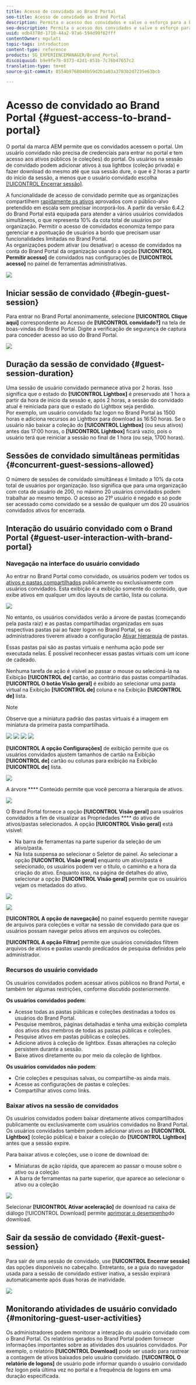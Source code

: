 ```yaml
---
title: Acesso de convidado ao Brand Portal
seo-title: Acesso de convidado ao Brand Portal
description: Permita o acesso dos convidados e salve o esforço para a bordo de vários usuários que não precisam ser autenticados.
seo-description: Permita o acesso dos convidados e salve o esforço para a bordo de vários usuários que não precisam ser autenticados.
uuid: edb4378d-1710-44a2-97a6-594d99f62fff
contentOwner: mgulati
topic-tags: introduction
content-type: reference
products: SG_EXPERIENCEMANAGER/Brand_Portal
discoiquuid: b9e9fe7b-0373-42d1-851b-7c76b47657c2
translation-type: tm+mt
source-git-commit: 8554b9768040b59d2b1a03a3703b2d7235e63bcb

---
```



# Acesso de convidado ao Brand Portal {#guest-access-to-brand-portal}

O portal da marca AEM permite que os convidados acessem o portal. Um usuário convidado não precisa de credenciais para entrar no portal e tem acesso aos ativos públicos (e coleções) do portal. Os usuários na sessão de convidado podem adicionar ativos à sua lightbox (coleção privada) e fazer download do mesmo até que sua sessão dure, o que é 2 horas a partir do início da sessão, a menos que o usuário convidado escolha [[!UICONTROL Encerrar sessão]](#exit-guest-session).

A funcionalidade de acesso de convidado permite que as organizações compartilhem [rapidamente os ativos](../using/brand-portal-sharing-folders.md#how-to-share-folders) aprovados com o público-alvo pretendido em escala sem precisar incorporá-los. A partir da versão 6.4.2 do Brand Portal está equipada para atender a vários usuários convidados simultâneos, o que representa 10% da cota total de usuários por organização. Permitir o acesso de convidados economiza tempo para gerenciar e a pontuação de usuários a bordo que precisam usar funcionalidades limitadas no Brand Portal.\
As organizações podem ativar (ou desativar) o acesso de convidados na conta do Brand Portal da organização usando a opção **[!UICONTROL Permitir acesso]** de convidados nas configurações de **[!UICONTROL acesso]** no painel de ferramentas administrativas.

<!--
Comment Type: annotation
Last Modified By: mgulati
Last Modified Date: 2018-08-17T10:42:59.879-0400
Removed the first para: "AEM Assets Brand Portal allows public users to enter the portal anonymously and have restricted access to the allowed public resources as guests. Organization users with guest role need not seek access and authentication from administrators."
-->

![](assets/enable-guest-access.png)

## Iniciar sessão de convidado {#begin-guest-session}

Para entrar no Brand Portal anonimamente, selecione **[!UICONTROL Clique aqui]** correspondente ao Acesso de **[!UICONTROL convidado?]** na tela de boas-vindas do Brand Portal. Digite a verificação de segurança de captura para conceder acesso ao uso do Brand Portal.

![](assets/bp-login-screen.png)

## Duração da sessão de convidado {#guest-session-duration}

Uma sessão de usuário convidado permanece ativa por 2 horas. Isso significa que o estado do **[!UICONTROL Lightbox]** é preservado até 1 hora a partir da hora de início da sessão e, após 2 horas, a sessão do convidado atual é reiniciada para que o estado do Lightbox seja perdido.\
Por exemplo, um usuário convidado faz logon no Brand Portal às 1500 horas e adiciona recursos ao Lightbox para download às 16:50 horas. Se o usuário não baixar a coleção do **[!UICONTROL Lightbox]** (ou seus ativos) antes das 17:00 horas, o **[!UICONTROL Lightbox]** ficará vazio, pois o usuário terá que reiniciar a sessão no final de 1 hora (ou seja, 1700 horas).

## Sessões de convidado simultâneas permitidas {#concurrent-guest-sessions-allowed}

O número de sessões de convidado simultâneas é limitado a 10% da cota total de usuários por organização. Isso significa que para uma organização com cota de usuário de 200, no máximo 20 usuários convidados podem trabalhar ao mesmo tempo. O acesso ao 21º usuário é negado e só pode ser acessado como convidado se a sessão de qualquer um dos 20 usuários convidados ativos for encerrada.

## Interação do usuário convidado com o Brand Portal {#guest-user-interaction-with-brand-portal}

### Navegação na interface do usuário convidado

Ao entrar no Brand Portal como convidado, os usuários podem ver todos os [ativos e pastas compartilhados](../using/brand-portal-sharing-folders.md#sharefolders) publicamente ou exclusivamente com usuários convidados. Esta exibição é a exibição somente do conteúdo, que exibe ativos em qualquer um dos layouts de cartão, lista ou coluna.

![](assets/disabled-folder-hierarchy1.png)

No entanto, os usuários convidados verão a árvore de pastas (começando pela pasta raiz) e as pastas compartilhadas organizadas em suas respectivas pastas pai ao fazer logon no Brand Portal, se os administradores tiverem ativado a configuração [Ativar hierarquia](../using/brand-portal-general-configuration.md#main-pars-header-1621071021) de pastas.

Essas pastas pai são as pastas virtuais e nenhuma ação pode ser executada nelas. É possível reconhecer essas pastas virtuais com um ícone de cadeado.

Nenhuma tarefa de ação é visível ao passar o mouse ou selecioná-la na Exibição **[!UICONTROL de]** cartão, ao contrário das pastas compartilhadas. **[!UICONTROL O botão Visão geral]** é exibido ao selecionar uma pasta virtual na Exibição **[!UICONTROL de]** coluna e na Exibição **[!UICONTROL de]** lista.

>[!NOTE]
>
>Observe que a miniatura padrão das pastas virtuais é a imagem em miniatura da primeira pasta compartilhada.

![](assets/enabled-hierarchy1.png) ![](assets/hierarchy1-nonadmin.png) ![](assets/hierarchy-nonadmin.png) ![](assets/hierarchy2-nonadmin.png)

**[!UICONTROL A opção Configurações]** de exibição permite que os usuários convidados ajustem tamanhos de cartão na Exibição **[!UICONTROL de]** cartão ou colunas para exibição na Exibição **[!UICONTROL de]** lista.

![](assets/nav-guest-user.png)

A árvore **** Conteúdo permite que você percorra a hierarquia de ativos.

![](assets/guest-login-ui.png)

O Brand Portal fornece a opção **[!UICONTROL Visão geral]** para usuários convidados a fim de visualizar as Propriedades **** do ativo de ativos/pastas selecionados. A opção **[!UICONTROL Visão geral]** está visível:

* Na barra de ferramentas na parte superior da seleção de um ativo/pasta.
* Na lista suspensa ao selecionar o Seletor de painel.
Ao selecionar a opção **[!UICONTROL Visão geral]** enquanto um ativo/pasta é selecionado, os usuários podem ver o título, o caminho e a hora da criação do ativo. Enquanto isso, na página de detalhes do ativo, selecionar a opção **[!UICONTROL Visão geral]** permite que os usuários vejam os metadados do ativo.

![](assets/overview-option-1.png)

![](assets/overview-rail-selector-1.png)<br />

**[!UICONTROL A opção de navegação]** no painel esquerdo permite navegar de arquivos para coleções e voltar na sessão de convidado para que os usuários possam navegar pelos ativos em arquivos ou coleções.

**[!UICONTROL A opção Filtrar]** permite que usuários convidados filtrem arquivos de ativos e pastas usando predicados de pesquisa definidos pelo administrador.

### Recursos do usuário convidado

Os usuários convidados podem acessar ativos públicos no Brand Portal, e também ter algumas restrições, conforme discutido posteriormente.

**Os usuários convidados podem**:

* Acesse todas as pastas públicas e coleções destinadas a todos os usuários do Brand Portal.
* Pesquise membros, páginas detalhadas e tenha uma exibição completa dos ativos dos membros de todas as pastas públicas e coleções.
* Pesquise ativos em pastas públicas e coleções.
* Adicione ativos à coleção de lightbox. Essas alterações na coleção persistem durante a sessão.
* Baixe ativos diretamente ou por meio da coleção de lightbox.

**Os usuários convidados não podem**:

* Crie coleções e pesquisas salvas, ou compartilhe-as ainda mais.
* Acesse as configurações de pastas e coleções.
* Compartilhar ativos como links.

### Baixar ativos na sessão de convidados

Os usuários convidados podem baixar diretamente ativos compartilhados publicamente ou exclusivamente com usuários convidados no Brand Portal. Os usuários convidados também podem adicionar ativos ao **[!UICONTROL Lightbox]** (coleção pública) e baixar a coleção do **[!UICONTROL Lightbox]** antes que a sessão expire.

Para baixar ativos e coleções, use o ícone de download de:

* Miniaturas de ação rápida, que aparecem ao passar o mouse sobre o ativo ou a coleção
* A barra de ferramentas na parte superior, que aparece ao selecionar o ativo ou a coleção

![](assets/download-on-guest.png)

Selecionar **[!UICONTROL Ativar aceleração]** de download na caixa de diálogo [!UICONTROL Download] permite [aprimorar o desempenho](../using/accelerated-download.md)do download.

## Sair da sessão de convidado {#exit-guest-session}

Para sair de uma sessão de convidado, use **[!UICONTROL Encerrar sessão]** das opções disponíveis no cabeçalho. Entretanto, se a guia do navegador usada para a sessão de convidado estiver inativa, a sessão expirará automaticamente após duas horas de inatividade.

![](assets/end-guest-session.png)

## Monitorando atividades de usuário convidado {#monitoring-guest-user-activities}

Os administradores podem monitorar a interação do usuário convidado com o Brand Portal. Os relatórios gerados no Brand Portal podem fornecer informações importantes sobre as atividades dos usuários convidados. Por exemplo, o relatório **[!UICONTROL Download]** pode ser usado para rastrear a contagem de ativos baixados pelo usuário convidado. **[!UICONTROL O relatório de logons]** de usuário pode informar quando o usuário convidado fez logon pela última vez no portal e a frequência de logons em uma duração especificada.
